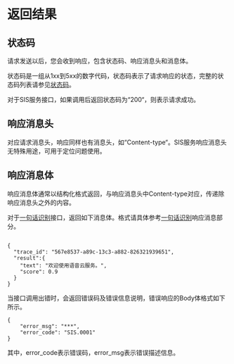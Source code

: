 # 返回结果<a name="sis_03_0059"></a>

## 状态码<a name="zh-cn_topic_0171541474_zh-cn_topic_0171174231_zh-cn_topic_0170917209_zh-cn_topic_0168405765_section968114282311"></a>

请求发送以后，您会收到响应，包含状态码、响应消息头和消息体。

状态码是一组从1xx到5xx的数字代码，状态码表示了请求响应的状态，完整的状态码列表请参见[状态码](状态码.md)。

对于SIS服务接口，如果调用后返回状态码为“200“，则表示请求成功。

## 响应消息头<a name="zh-cn_topic_0171541474_zh-cn_topic_0171174231_zh-cn_topic_0170917209_zh-cn_topic_0168405765_section7804143005810"></a>

对应请求消息头，响应同样也有消息头，如“Content-type“。SIS服务响应消息头无特殊用途，可用于定位问题使用。

## 响应消息体<a name="zh-cn_topic_0171541474_zh-cn_topic_0171174231_zh-cn_topic_0170917209_zh-cn_topic_0168405765_section034615592583"></a>

响应消息体通常以结构化格式返回，与响应消息头中Content-type对应，传递除响应消息头之外的内容。

对于[一句话识别](一句话识别.md)接口，返回如下消息体。格式请具体参考[一句话识别](一句话识别.md)响应消息部分。

```

{
  "trace_id": "567e8537-a89c-13c3-a882-826321939651",
  "result":{
    "text": "欢迎使用语音云服务。",
    "score": 0.9
  }
}
```

当接口调用出错时，会返回错误码及错误信息说明，错误响应的Body体格式如下所示。

```
{
    "error_msg": "***",
    "error_code": "SIS.0001"
}
```

其中，error\_code表示错误码，error\_msg表示错误描述信息。

